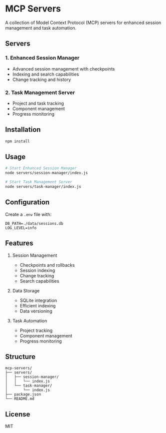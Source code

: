 # MCP Servers

A collection of Model Context Protocol (MCP) servers for enhanced session management and task automation.

## Servers

### 1. Enhanced Session Manager
- Advanced session management with checkpoints
- Indexing and search capabilities
- Change tracking and history

### 2. Task Management Server
- Project and task tracking
- Component management
- Progress monitoring

## Installation

```bash
npm install
```

## Usage

```bash
# Start Enhanced Session Manager
node servers/session-manager/index.js

# Start Task Management Server
node servers/task-manager/index.js
```

## Configuration

Create a `.env` file with:

```env
DB_PATH=./data/sessions.db
LOG_LEVEL=info
```

## Features

1. Session Management
   - Checkpoints and rollbacks
   - Session indexing
   - Change tracking
   - Search capabilities

2. Data Storage
   - SQLite integration
   - Efficient indexing
   - Data versioning

3. Task Automation
   - Project tracking
   - Component management
   - Progress monitoring

## Structure

```
mcp-servers/
├── servers/
│   ├── session-manager/
│   │   └── index.js
│   └── task-manager/
│       └── index.js
├── package.json
└── README.md
```

## License

MIT